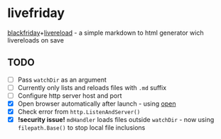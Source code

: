 livefriday
==========

[blackfriday](https://github.com/russross/blackfriday)+[livereload](https://github.com/jaschaephraim/lrserver) - a simple markdown to html generator wich livereloads on save

## TODO
- [ ] Pass `watchDir` as an argument
- [ ] Currently only lists and reloads files with `.md` suffix
- [ ] Configure http server host and port
- [x] Open browser automatically after launch - using [open](https://github.com/skratchdot/open-golang)
- [x] Check error from `http.ListenAndServer()`
- [x] **!security issue!** `mdHandler` loads files outside `watchDir` - now using `filepath.Base()` to stop local file inclusions
